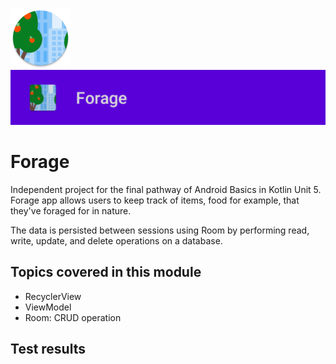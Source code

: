 ![ic_launcher_forage](src/main/res/mipmap-xhdpi/ic_launcher_forage_round.png?raw=true) ![ic_launcher_forage](images/Screenshot_20220726_090746.png?raw=true)

# Forage

Independent project for the final pathway of Android Basics in Kotlin Unit 5. Forage app allows
users to keep track of items, food for example, that they've foraged for in nature.

The data is persisted between sessions using Room by performing read, write, update, and delete
operations on a database.

## Topics covered in this module

- RecyclerView
- ViewModel
- Room: CRUD operation

## Test results
